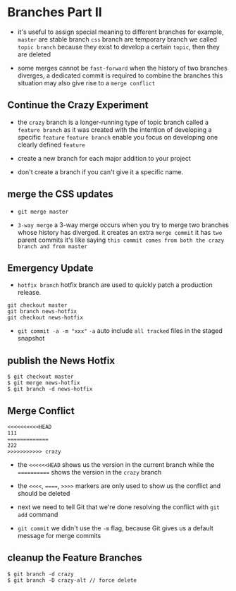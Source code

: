 # Branches Part II

- it's useful to assign special meaning to different branches
  for example, `master` are stable branch
  `css` branch are temporary branch we called `topic branch`
  because they exist to develop a certain `topic`, then they are deleted

- some merges cannot be `fast-forward`
  when the history of two branches diverges, a dedicated commit is required to combine the branches
  this situation may also give rise to a `merge conflict`

## Continue the Crazy Experiment

- the `crazy` branch is a longer-running type of topic branch called a `feature branch`
  as it was created with the intention of developing a specific `feature`
  `feature branch` enable you focus on developing one clearly defined `feature`

- create a new branch for each major addition to your project
- don't create a branch if you can't give it a specific name.

## merge the CSS updates

- `git merge master`

- `3-way merge`
  a 3-way merge occurs when you try to merge two branches whose history has diverged.
  it creates an extra `merge commit`
  it has `two` parent commits
  it's like saying `this commit comes from both the crazy branch and from master`

## Emergency Update

- `hotfix branch`
  hotfix branch are used to quickly patch a production release.

```
git checkout master
git branch news-hotfix
git checkout news-hotfix
```

- `git commit -a -m "xxx"`
  `-a` auto include `all tracked` files in the staged snapshot

## publish the News Hotfix

```
$ git checkout master
$ git merge news-hotfix
$ git branch -d news-hotfix
```

## Merge Conflict

```
<<<<<<<<<<HEAD
111
=============
222
>>>>>>>>>>> crazy
```

- the `<<<<<<HEAD` shows us the version in the current branch
  while the `==========` shows the version in the `crazy` branch

- the `<<<<`, `====`, `>>>>` markers are only used to show us the conflict and should be deleted

- next we need to tell Git that we're done resolving the conflict with `git add` command

- `git commit`
  we didn't use the `-m` flag, because Git gives us a default message for merge commits

## cleanup the Feature Branches

```
$ git branch -d crazy
$ git branch -D crazy-alt // force delete
```
